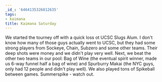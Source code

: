 ```yaml
---
_id_: '6464135326812635'
tags:
- kaimana
title: Kaimana Saturday
---
```


We started the tourney off with a quick loss ot UCSC Slugs Alum. I don't know how many of those guys actually went to UCSC, but they had some strong players from Sockeye, Chain, Subzero and some other teams. Their deep shots were money and we didn't play very well. Next, we beat the other two teams in our pool: Bag of Wine (the eventual spirit winner, made us 6-way funnel half a bag of wine) and Spurburry Makai (the NYC guys, only had 12 people and didn't play well). We also played tons of Spikeball between games. Summerspike - watch out.
